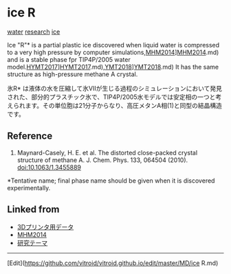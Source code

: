 # ice R

[water](water.md) [research](research.md) [ice](ice.md)

Ice "R"* is a partial plastic ice discovered when liquid water is compressed to a very high pressure by computer simulations,[MHM2014](MHM2014.md)][MHM2014](MHM2014.md).md) and is a stable phase fpr TIP4P/2005 water model.[HYMT2017](HYMT2017.md)][HYMT2017](HYMT2017.md).md),[YMT2018](YMT2018.md)][YMT2018](YMT2018.md).md) It has the same structure as high-pressure methane A crystal.



氷R* は液体の水を圧縮して氷VIIが生じる過程のシミュレーションにおいて発見された、部分的プラスチック氷で、TIP4P/2005水モデルでは安定相の一つと考えられます。その単位胞は21分子からなり、高圧メタンA相(1)と同型の結晶構造です。



## Reference


1. Maynard-Casely, H. E. et al. The distorted close-packed crystal structure of methane A. J. Chem. Phys. 133, 064504 (2010). [doi:10.1063/1.3455889](http://doi.org/10.1063/1.3455889)

*Tentative name; final phase name should be given when it is discovered experimentally.

[](https://gyazo.com/a3407f92ba31bcbd1066af4471b2e81d)



## Linked from

* [3Dプリンタ用データ](3Dプリンタ用データ.md)
* [MHM2014](MHM2014.md)
* [研究テーマ](研究テーマ.md)


----
[Edit](https://github.com/vitroid/vitroid.github.io/edit/master/MD/ice R.md)
